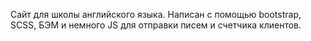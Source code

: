 Сайт для школы английского языка. Написан с помощью bootstrap, SCSS, БЭМ и немного JS для отправки писем и счетчика клиентов.

